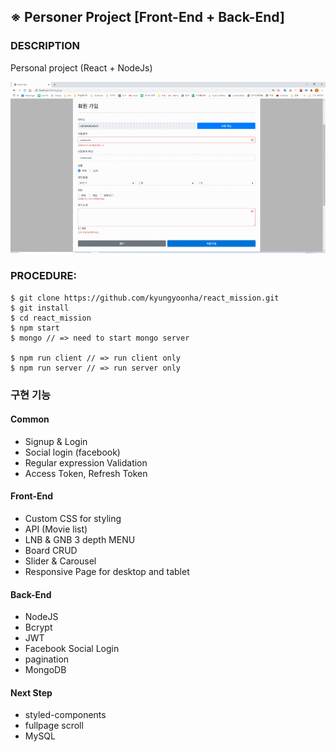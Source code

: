 ## ※ Personer Project [Front-End + Back-End]

### DESCRIPTION

Personal project (React + NodeJs)

![img](./src/images/react_mission.gif)

### PROCEDURE:

```
$ git clone https://github.com/kyungyoonha/react_mission.git
$ git install
$ cd react_mission
$ npm start
$ mongo // => need to start mongo server

$ npm run client // => run client only
$ npm run server // => run server only

```

### 구현 기능

#### Common

- Signup & Login
- Social login (facebook)
- Regular expression Validation
- Access Token, Refresh Token

#### Front-End

- Custom CSS for styling
- API (Movie list)
- LNB & GNB 3 depth MENU
- Board CRUD
- Slider & Carousel
- Responsive Page for desktop and tablet

#### Back-End

- NodeJS
- Bcrypt
- JWT
- Facebook Social Login
- pagination
- MongoDB

#### Next Step

- styled-components
- fullpage scroll
- MySQL
